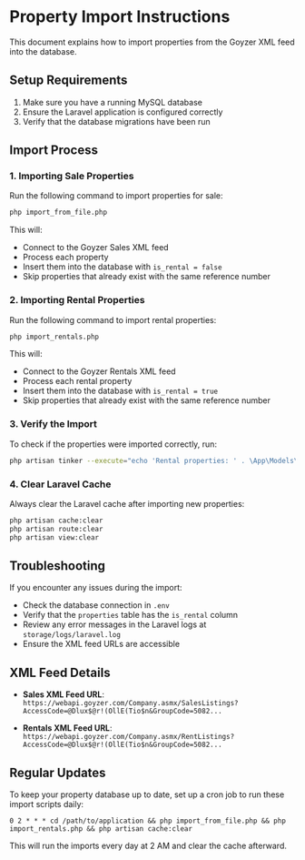 # Property Import Instructions

This document explains how to import properties from the Goyzer XML feed into the database.

## Setup Requirements

1. Make sure you have a running MySQL database
2. Ensure the Laravel application is configured correctly
3. Verify that the database migrations have been run

## Import Process

### 1. Importing Sale Properties

Run the following command to import properties for sale:

```bash
php import_from_file.php
```

This will:
- Connect to the Goyzer Sales XML feed
- Process each property
- Insert them into the database with `is_rental = false`
- Skip properties that already exist with the same reference number

### 2. Importing Rental Properties

Run the following command to import rental properties:

```bash
php import_rentals.php
```

This will:
- Connect to the Goyzer Rentals XML feed
- Process each rental property
- Insert them into the database with `is_rental = true`
- Skip properties that already exist with the same reference number

### 3. Verify the Import

To check if the properties were imported correctly, run:

```bash
php artisan tinker --execute="echo 'Rental properties: ' . \App\Models\Property::where('is_rental', true)->count() . \"\\n\" . 'Sale properties: ' . \App\Models\Property::where(function(\$q) { \$q->where('is_rental', false)->orWhereNull('is_rental'); })->count();"
```

### 4. Clear Laravel Cache

Always clear the Laravel cache after importing new properties:

```bash
php artisan cache:clear
php artisan route:clear
php artisan view:clear
```

## Troubleshooting

If you encounter any issues during the import:

- Check the database connection in `.env`
- Verify that the `properties` table has the `is_rental` column
- Review any error messages in the Laravel logs at `storage/logs/laravel.log`
- Ensure the XML feed URLs are accessible

## XML Feed Details

- **Sales XML Feed URL**:
  `https://webapi.goyzer.com/Company.asmx/SalesListings?AccessCode=@Dlux$@r!(OllE(Tio$n&GroupCode=5082...`

- **Rentals XML Feed URL**:
  `https://webapi.goyzer.com/Company.asmx/RentListings?AccessCode=@Dlux$@r!(OllE(Tio$n&GroupCode=5082...`

## Regular Updates

To keep your property database up to date, set up a cron job to run these import scripts daily:

```
0 2 * * * cd /path/to/application && php import_from_file.php && php import_rentals.php && php artisan cache:clear
```

This will run the imports every day at 2 AM and clear the cache afterward.